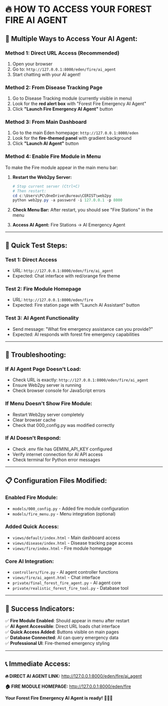 # 🔥 HOW TO ACCESS YOUR FOREST FIRE AI AGENT

## 🎯 **Multiple Ways to Access Your AI Agent:**

### **Method 1: Direct URL Access (Recommended)**
1. Open your browser
2. Go to: `http://127.0.0.1:8000/eden/fire/ai_agent`
3. Start chatting with your AI agent!

### **Method 2: From Disease Tracking Page**
1. Go to Disease Tracking module (currently visible in menu)
2. Look for the **red alert box** with "Forest Fire Emergency AI Agent"
3. Click **"Launch Fire Emergency AI Agent"** button

### **Method 3: From Main Dashboard**
1. Go to the main Eden homepage: `http://127.0.0.1:8000/eden`
2. Look for the **fire-themed panel** with gradient background
3. Click **"Launch AI Agent"** button

### **Method 4: Enable Fire Module in Menu**
To make the Fire module appear in the main menu bar:

1. **Restart the Web2py Server:**
   ```powershell
   # Stop current server (Ctrl+C)
   # Then restart:
   cd c:\Users\PC\OneDrive\Bureau\CERIST\web2py
   python web2py.py -a password -i 127.0.0.1 -p 8000
   ```

2. **Check Menu Bar:** After restart, you should see "Fire Stations" in the menu

3. **Access AI Agent:** Fire Stations → AI Emergency Agent

---

## 🚀 **Quick Test Steps:**

### **Test 1: Direct Access**
- URL: `http://127.0.0.1:8000/eden/fire/ai_agent`
- Expected: Chat interface with red/orange fire theme

### **Test 2: Fire Module Homepage**
- URL: `http://127.0.0.1:8000/eden/fire`
- Expected: Fire station page with "Launch AI Assistant" button

### **Test 3: AI Agent Functionality**
- Send message: "What fire emergency assistance can you provide?"
- Expected: AI responds with forest fire emergency capabilities

---

## 🔧 **Troubleshooting:**

### **If AI Agent Page Doesn't Load:**
- Check URL is exactly: `http://127.0.0.1:8000/eden/fire/ai_agent`
- Ensure Web2py server is running
- Check browser console for JavaScript errors

### **If Menu Doesn't Show Fire Module:**
- Restart Web2py server completely
- Clear browser cache
- Check that 000_config.py was modified correctly

### **If AI Doesn't Respond:**
- Check .env file has GEMINI_API_KEY configured
- Verify internet connection for AI API access
- Check terminal for Python error messages

---

## 📋 **Configuration Files Modified:**

### **Enabled Fire Module:**
- `models/000_config.py` - Added fire module configuration
- `models/fire_menu.py` - Menu integration (optional)

### **Added Quick Access:**
- `views/default/index.html` - Main dashboard access
- `views/disease/index.html` - Disease tracking page access
- `views/fire/index.html` - Fire module homepage

### **Core AI Integration:**
- `controllers/fire.py` - AI agent controller functions
- `views/fire/ai_agent.html` - Chat interface
- `private/final_forest_fire_agent.py` - AI agent core
- `private/realistic_forest_fire_tool.py` - Database tool

---

## 🎉 **Success Indicators:**

✅ **Fire Module Enabled**: Should appear in menu after restart  
✅ **AI Agent Accessible**: Direct URL loads chat interface  
✅ **Quick Access Added**: Buttons visible on main pages  
✅ **Database Connected**: AI can query emergency data  
✅ **Professional UI**: Fire-themed emergency styling  

---

## 📞 **Immediate Access:**

**🔥 DIRECT AI AGENT LINK:** 
http://127.0.0.1:8000/eden/fire/ai_agent

**🏠 FIRE MODULE HOMEPAGE:**
http://127.0.0.1:8000/eden/fire

**Your Forest Fire Emergency AI Agent is ready!** 🌲🔥🤖
